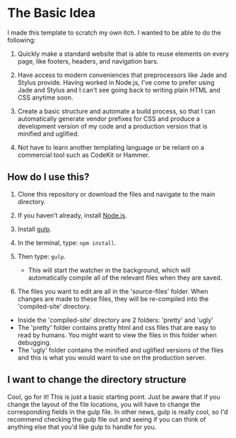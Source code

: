 # The Basic Idea

I made this template to scratch my own itch. I wanted to be able to do the following:

1. Quickly make a standard website that is able to reuse elements on every page, like footers, headers, and navigation bars.

2. Have access to modern conveniences that preprocessors like Jade and Stylus provide. Having worked in Node.js, I've come to prefer using Jade and Stylus and I can't see going back to writing plain HTML and CSS anytime soon.

3. Create a basic structure and automate a build process, so that I can automatically generate vendor prefixes for CSS and produce a development version of my code and a production version that is minified and uglified.

4. Not have to learn another templating language or be reliant on a commercial tool such as CodeKit or Hammer.

## How do I use this?

1. Clone this repository or download the files and navigate to the main directory.

2. If you haven't already, install [Node.js](http://nodejs.org).

3. Install [gulp](https://github.com/gulpjs/gul://github.com/gulpjs/gulp/blob/master/docs/getting-started.md). 

4. In the terminal, type: `npm install`.

5. Then type: `gulp`.
    - This will start the watcher in the background, which will automatically compile all of the relevant files when they are saved.

6. The files you want to edit are all in the 'source-files' folder. When changes are made to these files, they will be re-compiled into the 'compiled-site' directory.
  - Inside the 'compiled-site' directory are 2 folders: 'pretty' and 'ugly'
  - The 'pretty' folder contains pretty html and css files that are easy to read by humans. You might want to view the files in this folder when debugging.
  - The 'ugly' folder contains the minified and uglified versions of the files and this is what you would want to use on the production server.

## I want to change the directory structure

Cool, go for it! This is just a basic starting point. Just be aware that if you change the layout of the file locations, you will have to change the corresponding fields in the gulp file. In other news, gulp is really cool, so I'd recommend checking the gulp file out and seeing if you can think of anything else that you'd like gulp to handle for you.


